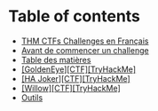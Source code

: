 # Table of contents

* [THM CTFs Challenges en Français](README.md)
* [Avant de commencer un challenge](avant-de-commencer-un-challenge.md)
* [Table des matières](table-des-matieres.md)
* [\[GoldenEye\]\[CTF\]\[TryHackMe\]](goldeneye-ctf-tryhackme-1.md)
* [\[HA Joker\]\[CTF\]\[TryHackMe\]](ha-joker-ctf-tryhackme.md)
* [\[Willow\]\[CTF\]\[TryHackMe\]](willow-ctf-tryhackme.md)
* [Outils](outils.md)
